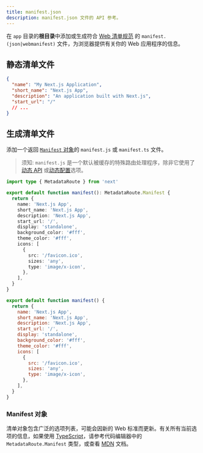 ```yaml
---
title: manifest.json
description: manifest.json 文件的 API 参考。
---
```


在 `app` 目录的**根目录**中添加或生成符合 [Web 清单规范](https://developer.mozilla.org/docs/Web/Manifest) 的 `manifest.(json|webmanifest)` 文件，为浏览器提供有关你的 Web 应用程序的信息。

## 静态清单文件

```json
{
  "name": "My Next.js Application",
  "short_name": "Next.js App",
  "description": "An application built with Next.js",
  "start_url": "/"
  // ...
}
```

## 生成清单文件

添加一个返回 [`Manifest` 对象](#manifest-对象)的 `manifest.js` 或 `manifest.ts` 文件。

> 须知: `manifest.js` 是一个默认被缓存的特殊路由处理程序，除非它使用了[动态 API](/nextjs-cn/app/deep-dive/caching#dynamic-apis) 或[动态配置](/nextjs-cn/app/deep-dive/caching#segment-config-options)选项。

```ts switcher
import type { MetadataRoute } from 'next'

export default function manifest(): MetadataRoute.Manifest {
  return {
    name: 'Next.js App',
    short_name: 'Next.js App',
    description: 'Next.js App',
    start_url: '/',
    display: 'standalone',
    background_color: '#fff',
    theme_color: '#fff',
    icons: [
      {
        src: '/favicon.ico',
        sizes: 'any',
        type: 'image/x-icon',
      },
    ],
  }
}
```

```js switcher
export default function manifest() {
  return {
    name: 'Next.js App',
    short_name: 'Next.js App',
    description: 'Next.js App',
    start_url: '/',
    display: 'standalone',
    background_color: '#fff',
    theme_color: '#fff',
    icons: [
      {
        src: '/favicon.ico',
        sizes: 'any',
        type: 'image/x-icon',
      },
    ],
  }
}
```

### Manifest 对象

清单对象包含广泛的选项列表，可能会因新的 Web 标准而更新。有关所有当前选项的信息，如果使用 [TypeScript](/nextjs-cn/app/api-reference/config/typescript#ide-plugin)，请参考代码编辑器中的 `MetadataRoute.Manifest` 类型，或查看 [MDN](https://developer.mozilla.org/docs/Web/Manifest) 文档。
